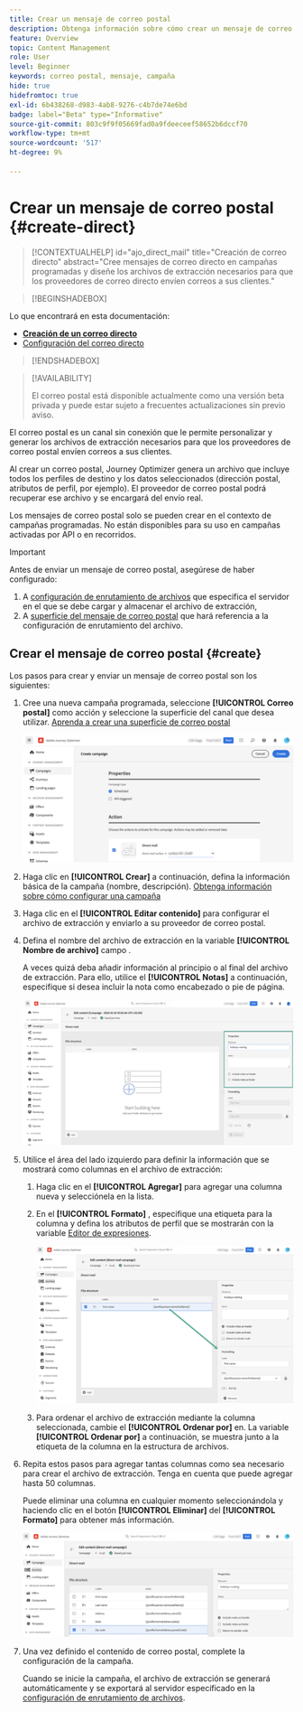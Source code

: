 ```yaml
---
title: Crear un mensaje de correo postal
description: Obtenga información sobre cómo crear un mensaje de correo postal en Journey Optimizer
feature: Overview
topic: Content Management
role: User
level: Beginner
keywords: correo postal, mensaje, campaña
hide: true
hidefromtoc: true
exl-id: 6b438268-d983-4ab8-9276-c4b7de74e6bd
badge: label="Beta" type="Informative"
source-git-commit: 803c9f9f05669fad0a9fdeeceef58652b6dccf70
workflow-type: tm+mt
source-wordcount: '517'
ht-degree: 9%

---
```


# Crear un mensaje de correo postal {#create-direct}

>[!CONTEXTUALHELP]
>id="ajo_direct_mail"
>title="Creación de correo directo"
>abstract="Cree mensajes de correo directo en campañas programadas y diseñe los archivos de extracción necesarios para que los proveedores de correo directo envíen correos a sus clientes."

>[!BEGINSHADEBOX]

Lo que encontrará en esta documentación:

* **[Creación de un correo directo](create-direct-mail.md)**
* [Configuración del correo directo](direct-mail-configuration.md)

>[!ENDSHADEBOX]

>[!AVAILABILITY]
>
>El correo postal está disponible actualmente como una versión beta privada y puede estar sujeto a frecuentes actualizaciones sin previo aviso.

El correo postal es un canal sin conexión que le permite personalizar y generar los archivos de extracción necesarios para que los proveedores de correo postal envíen correos a sus clientes.

Al crear un correo postal, Journey Optimizer genera un archivo que incluye todos los perfiles de destino y los datos seleccionados (dirección postal, atributos de perfil, por ejemplo). El proveedor de correo postal podrá recuperar ese archivo y se encargará del envío real.

Los mensajes de correo postal solo se pueden crear en el contexto de campañas programadas. No están disponibles para su uso en campañas activadas por API o en recorridos.

>[!IMPORTANT]
>
>Antes de enviar un mensaje de correo postal, asegúrese de haber configurado:
>
>1. A [configuración de enrutamiento de archivos](../direct-mail/direct-mail-configuration.md#file-routing-configuration) que especifica el servidor en el que se debe cargar y almacenar el archivo de extracción,
>1. A [superficie del mensaje de correo postal](../direct-mail/direct-mail-configuration.md#direct-mail-surface) que hará referencia a la configuración de enrutamiento del archivo.


## Crear el mensaje de correo postal {#create}

Los pasos para crear y enviar un mensaje de correo postal son los siguientes:

1. Cree una nueva campaña programada, seleccione **[!UICONTROL Correo postal]** como acción y seleccione la superficie del canal que desea utilizar. [Aprenda a crear una superficie de correo postal](../direct-mail/direct-mail-configuration.md#direct-mail-surface)

   ![](assets/direct-mail-campaign.png)

1. Haga clic en **[!UICONTROL Crear]** a continuación, defina la información básica de la campaña (nombre, descripción). [Obtenga información sobre cómo configurar una campaña](../campaigns/create-campaign.md)

1. Haga clic en el **[!UICONTROL Editar contenido]** para configurar el archivo de extracción y enviarlo a su proveedor de correo postal.

1. Defina el nombre del archivo de extracción en la variable **[!UICONTROL Nombre de archivo]** campo .

   A veces quizá deba añadir información al principio o al final del archivo de extracción. Para ello, utilice el **[!UICONTROL Notas]** a continuación, especifique si desea incluir la nota como encabezado o pie de página.

   <!--Click on the button to the right of the Output file field and enter the desired label. You can use personalization fields, content blocks and dynamic text (see Defining content). For example, you can complete the label with the delivery ID or the extraction date.-->

   ![](assets/direct-mail-properties.png)

1. Utilice el área del lado izquierdo para definir la información que se mostrará como columnas en el archivo de extracción:

   1. Haga clic en el **[!UICONTROL Agregar]** para agregar una columna nueva y selecciónela en la lista.

   1. En el **[!UICONTROL Formato]** , especifique una etiqueta para la columna y defina los atributos de perfil que se mostrarán con la variable [Editor de expresiones](../personalization/personalization-build-expressions.md).

      ![](assets/direct-mail-content.png)

   1. Para ordenar el archivo de extracción mediante la columna seleccionada, cambie el **[!UICONTROL Ordenar por]** en. La variable **[!UICONTROL Ordenar por]** a continuación, se muestra junto a la etiqueta de la columna en la estructura de archivos.

1. Repita estos pasos para agregar tantas columnas como sea necesario para crear el archivo de extracción. Tenga en cuenta que puede agregar hasta 50 columnas.

   Puede eliminar una columna en cualquier momento seleccionándola y haciendo clic en el botón **[!UICONTROL Eliminar]** del **[!UICONTROL Formato]** para obtener más información.

   ![](assets/direct-mail-complete.png)

1. Una vez definido el contenido de correo postal, complete la configuración de la campaña.

   Cuando se inicie la campaña, el archivo de extracción se generará automáticamente y se exportará al servidor especificado en la [configuración de enrutamiento de archivos](../direct-mail/direct-mail-configuration.md).
